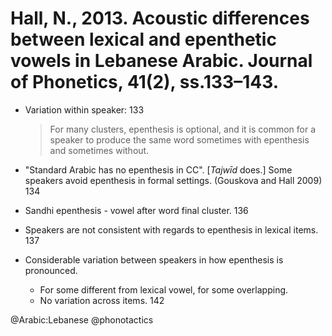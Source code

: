# Hall, N., 2013. Acoustic differences between lexical and epenthetic vowels in Lebanese Arabic. Journal of Phonetics, 41(2), ss.133–143.

- Variation within speaker: 133

  > For many clusters, epenthesis is optional, and it is common for a speaker to produce the same word sometimes with epenthesis and sometimes without.

- "Standard Arabic has no epenthesis in CC". [*Tajwīd* does.] Some speakers avoid epenthesis in formal settings. (Gouskova and Hall 2009) 134

- Sandhi epenthesis - vowel after word final cluster. 136

- Speakers are not consistent with regards to epenthesis in lexical items. 137

- Considerable variation between speakers in how epenthesis is pronounced.
  - For some different from lexical vowel, for some overlapping. 
  - No variation across items. 142

@Arabic:Lebanese
@phonotactics
